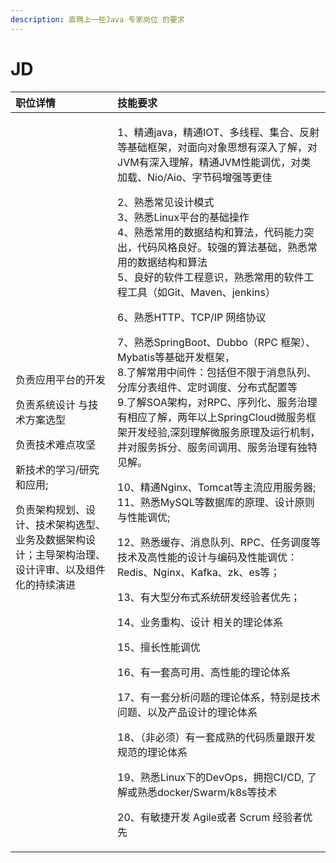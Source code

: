 ```yaml
---
description: 直聘上一些Java 专家岗位 的要求
---
```


# JD

<table>
  <thead>
    <tr>
      <th style="text-align:left">&#x804C;&#x4F4D;&#x8BE6;&#x60C5;</th>
      <th style="text-align:left">&#x6280;&#x80FD;&#x8981;&#x6C42;</th>
    </tr>
  </thead>
  <tbody>
    <tr>
      <td style="text-align:left">
        <p>&#x8D1F;&#x8D23;&#x5E94;&#x7528;&#x5E73;&#x53F0;&#x7684;&#x5F00;&#x53D1;</p>
        <p>&#x8D1F;&#x8D23;&#x7CFB;&#x7EDF;&#x8BBE;&#x8BA1; &#x4E0E;&#x6280;&#x672F;&#x65B9;&#x6848;&#x9009;&#x578B;</p>
        <p>&#x8D1F;&#x8D23;&#x6280;&#x672F;&#x96BE;&#x70B9;&#x653B;&#x575A;</p>
        <p>&#x65B0;&#x6280;&#x672F;&#x7684;&#x5B66;&#x4E60;/&#x7814;&#x7A76;&#x548C;&#x5E94;&#x7528;;</p>
        <p>&#x8D1F;&#x8D23;&#x67B6;&#x6784;&#x89C4;&#x5212;&#x3001;&#x8BBE;&#x8BA1;&#x3001;&#x6280;&#x672F;&#x67B6;&#x6784;&#x9009;&#x578B;&#x3001;&#x4E1A;&#x52A1;&#x53CA;&#x6570;&#x636E;&#x67B6;&#x6784;&#x8BBE;&#x8BA1;&#xFF1B;&#x4E3B;&#x5BFC;&#x67B6;&#x6784;&#x6CBB;&#x7406;&#x3001;&#x8BBE;&#x8BA1;&#x8BC4;&#x5BA1;&#x3001;&#x4EE5;&#x53CA;&#x7EC4;&#x4EF6;&#x5316;&#x7684;&#x6301;&#x7EED;&#x6F14;&#x8FDB;</p>
      </td>
      <td style="text-align:left">
        <p>1&#x3001;&#x7CBE;&#x901A;java&#xFF0C;&#x7CBE;&#x901A;IOT&#x3001;&#x591A;&#x7EBF;&#x7A0B;&#x3001;&#x96C6;&#x5408;&#x3001;&#x53CD;&#x5C04;&#x7B49;&#x57FA;&#x7840;&#x6846;&#x67B6;&#xFF0C;&#x5BF9;&#x9762;&#x5411;&#x5BF9;&#x8C61;&#x601D;&#x60F3;&#x6709;&#x6DF1;&#x5165;&#x4E86;&#x89E3;&#xFF0C;&#x5BF9;JVM&#x6709;&#x6DF1;&#x5165;&#x7406;&#x89E3;&#xFF0C;&#x7CBE;&#x901A;JVM&#x6027;&#x80FD;&#x8C03;&#x4F18;&#xFF0C;&#x5BF9;&#x7C7B;&#x52A0;&#x8F7D;&#x3001;Nio/Aio&#x3001;&#x5B57;&#x8282;&#x7801;&#x589E;&#x5F3A;&#x7B49;&#x66F4;&#x4F73;</p>
        <p>2&#x3001;&#x719F;&#x6089;&#x5E38;&#x89C1;&#x8BBE;&#x8BA1;&#x6A21;&#x5F0F;
          <br
          />3&#x3001;&#x719F;&#x6089;Linux&#x5E73;&#x53F0;&#x7684;&#x57FA;&#x7840;&#x64CD;&#x4F5C;
          <br
          />4&#x3001;&#x719F;&#x6089;&#x5E38;&#x7528;&#x7684;&#x6570;&#x636E;&#x7ED3;&#x6784;&#x548C;&#x7B97;&#x6CD5;&#xFF0C;&#x4EE3;&#x7801;&#x80FD;&#x529B;&#x7A81;&#x51FA;&#xFF0C;&#x4EE3;&#x7801;&#x98CE;&#x683C;&#x826F;&#x597D;&#x3002;&#x8F83;&#x5F3A;&#x7684;&#x7B97;&#x6CD5;&#x57FA;&#x7840;&#xFF0C;&#x719F;&#x6089;&#x5E38;&#x7528;&#x7684;&#x6570;&#x636E;&#x7ED3;&#x6784;&#x548C;&#x7B97;&#x6CD5;
          <br
          />5&#x3001;&#x826F;&#x597D;&#x7684;&#x8F6F;&#x4EF6;&#x5DE5;&#x7A0B;&#x610F;&#x8BC6;&#xFF0C;&#x719F;&#x6089;&#x5E38;&#x7528;&#x7684;&#x8F6F;&#x4EF6;&#x5DE5;&#x7A0B;&#x5DE5;&#x5177;&#xFF08;&#x5982;Git&#x3001;Maven&#x3001;jenkins&#xFF09;</p>
        <p>6&#x3001;&#x719F;&#x6089;HTTP&#x3001;TCP/IP &#x7F51;&#x7EDC;&#x534F;&#x8BAE;</p>
        <p>7&#x3001;&#x719F;&#x6089;SpringBoot&#x3001;Dubbo&#xFF08;RPC &#x6846;&#x67B6;&#xFF09;&#x3001;Mybatis&#x7B49;&#x57FA;&#x7840;&#x5F00;&#x53D1;&#x6846;&#x67B6;&#xFF0C;
          <br
          />8.&#x4E86;&#x89E3;&#x5E38;&#x7528;&#x4E2D;&#x95F4;&#x4EF6;&#xFF1A;&#x5305;&#x62EC;&#x4F46;&#x4E0D;&#x9650;&#x4E8E;&#x6D88;&#x606F;&#x961F;&#x5217;&#x3001;&#x5206;&#x5E93;&#x5206;&#x8868;&#x7EC4;&#x4EF6;&#x3001;&#x5B9A;&#x65F6;&#x8C03;&#x5EA6;&#x3001;&#x5206;&#x5E03;&#x5F0F;&#x914D;&#x7F6E;&#x7B49;
          <br
          />9.&#x4E86;&#x89E3;SOA&#x67B6;&#x6784;&#xFF0C;&#x5BF9;RPC&#x3001;&#x5E8F;&#x5217;&#x5316;&#x3001;&#x670D;&#x52A1;&#x6CBB;&#x7406;&#x6709;&#x76F8;&#x5E94;&#x4E86;&#x89E3;&#xFF0C;&#x4E24;&#x5E74;&#x4EE5;&#x4E0A;SpringCloud&#x5FAE;&#x670D;&#x52A1;&#x6846;&#x67B6;&#x5F00;&#x53D1;&#x7ECF;&#x9A8C;,&#x6DF1;&#x523B;&#x7406;&#x89E3;&#x5FAE;&#x670D;&#x52A1;&#x539F;&#x7406;&#x53CA;&#x8FD0;&#x884C;&#x673A;&#x5236;&#xFF0C;&#x5E76;&#x5BF9;&#x670D;&#x52A1;&#x62C6;&#x5206;&#x3001;&#x670D;&#x52A1;&#x95F4;&#x8C03;&#x7528;&#x3001;&#x670D;&#x52A1;&#x6CBB;&#x7406;&#x6709;&#x72EC;&#x7279;&#x89C1;&#x89E3;&#x3002;</p>
        <p>10&#x3001;&#x7CBE;&#x901A;Nginx&#x3001;Tomcat&#x7B49;&#x4E3B;&#x6D41;&#x5E94;&#x7528;&#x670D;&#x52A1;&#x5668;;
          <br
          />11&#x3001;&#x719F;&#x6089;MySQL&#x7B49;&#x6570;&#x636E;&#x5E93;&#x7684;&#x539F;&#x7406;&#x3001;&#x8BBE;&#x8BA1;&#x539F;&#x5219;&#x4E0E;&#x6027;&#x80FD;&#x8C03;&#x4F18;;</p>
        <p>12&#x3001;&#x719F;&#x6089;&#x7F13;&#x5B58;&#x3001;&#x6D88;&#x606F;&#x961F;&#x5217;&#x3001;RPC&#x3001;&#x4EFB;&#x52A1;&#x8C03;&#x5EA6;&#x7B49;&#x6280;&#x672F;&#x53CA;&#x9AD8;&#x6027;&#x80FD;&#x7684;&#x8BBE;&#x8BA1;&#x4E0E;&#x7F16;&#x7801;&#x53CA;&#x6027;&#x80FD;&#x8C03;&#x4F18;&#xFF1A;Redis&#x3001;Nginx&#x3001;Kafka&#x3001;zk&#x3001;es&#x7B49;&#xFF1B;</p>
        <p>13&#x3001;&#x6709;&#x5927;&#x578B;&#x5206;&#x5E03;&#x5F0F;&#x7CFB;&#x7EDF;&#x7814;&#x53D1;&#x7ECF;&#x9A8C;&#x8005;&#x4F18;&#x5148;&#xFF1B;</p>
        <p>14&#x3001;&#x4E1A;&#x52A1;&#x91CD;&#x6784;&#x3001;&#x8BBE;&#x8BA1; &#x76F8;&#x5173;&#x7684;&#x7406;&#x8BBA;&#x4F53;&#x7CFB;</p>
        <p>15&#x3001;&#x64C5;&#x957F;&#x6027;&#x80FD;&#x8C03;&#x4F18;</p>
        <p>16&#x3001;&#x6709;&#x4E00;&#x5957;&#x9AD8;&#x53EF;&#x7528;&#x3001;&#x9AD8;&#x6027;&#x80FD;&#x7684;&#x7406;&#x8BBA;&#x4F53;&#x7CFB;</p>
        <p>17&#x3001;&#x6709;&#x4E00;&#x5957;&#x5206;&#x6790;&#x95EE;&#x9898;&#x7684;&#x7406;&#x8BBA;&#x4F53;&#x7CFB;&#xFF0C;&#x7279;&#x522B;&#x662F;&#x6280;&#x672F;&#x95EE;&#x9898;&#x3001;&#x4EE5;&#x53CA;&#x4EA7;&#x54C1;&#x8BBE;&#x8BA1;&#x7684;&#x7406;&#x8BBA;&#x4F53;&#x7CFB;</p>
        <p>18&#x3001;&#xFF08;&#x975E;&#x5FC5;&#x987B;&#xFF09;&#x6709;&#x4E00;&#x5957;&#x6210;&#x719F;&#x7684;&#x4EE3;&#x7801;&#x8D28;&#x91CF;&#x8DDF;&#x5F00;&#x53D1;&#x89C4;&#x8303;&#x7684;&#x7406;&#x8BBA;&#x4F53;&#x7CFB;</p>
        <p>19&#x3001;&#x719F;&#x6089;Linux&#x4E0B;&#x7684;DevOps&#xFF0C;&#x62E5;&#x62B1;CI/CD,
          &#x4E86;&#x89E3;&#x6216;&#x719F;&#x6089;docker/Swarm/k8s&#x7B49;&#x6280;&#x672F;</p>
        <p>20&#x3001;&#x6709;&#x654F;&#x6377;&#x5F00;&#x53D1; Agile&#x6216;&#x8005;
          Scrum &#x7ECF;&#x9A8C;&#x8005;&#x4F18;&#x5148;</p>
      </td>
    </tr>
  </tbody>
</table>



